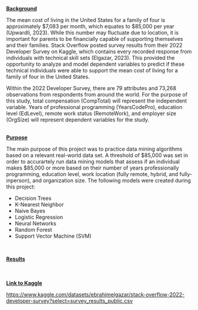 <ins>**Background**</ins>

The mean cost of living in the United States for a family of four is approximately $7,083 per month, which equates to $85,000 per year (Upwardli, 2023). While this number may fluctuate due to location, it is important for parents to be financially capable of supporting themselves and their families. Stack Overflow posted survey results from their 2022 Developer Survey on Kaggle, which contains every recorded response from individuals with technical skill sets (Elgazar, 2023). This provided the opportunity to analyze and model dependent variables to predict if these technical individuals were able to support the mean cost of living for a family of four in the United States.

Within the 2022 Developer Survey, there are 79 attributes and 73,268 observations from respondents from around the world. For the purpose of this study, total compensation (CompTotal) will represent the independent variable. Years of professional programming (YearsCodePro), education level (EdLevel), remote work status (RemoteWork), and employer size (OrgSize) will represent dependent variables for the study.
<br/>
<br/>

<ins>**Purpose**</ins>

The main purpose of this project was to practice data mining algorithms based on a relevant real-world data set. A threshold of $85,000 was set in order to accurartely run data mining models that assess if an individual makes $85,000 or more based on their number of years professionally programming, education level, work location (fully remote, hybrid, and fully-inperson), and organization size. The following models were created during this project:

- Decision Trees
- K-Nearest Neighbor
- Naive Bayes
- Logistic Regression
- Neural Networks
- Random Forest
- Support Vector Machine (SVM)
<br/>

<ins>**Results**</ins>

<br/><br/>
<ins>**Link to Kaggle**</ins>

https://www.kaggle.com/datasets/ebrahimelgazar/stack-overflow-2022-developer-survey?select=survey_results_public.csv 
